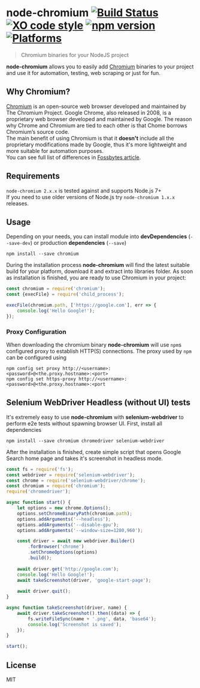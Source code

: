 # node-chromium [![Build Status](https://travis-ci.org/dtolstyi/node-chromium.svg?branch=master)](https://travis-ci.org/dtolstyi/node-chromium) [![XO code style](https://img.shields.io/badge/code_style-XO-blue.svg)](https://github.com/sindresorhus/xo) [![npm version](https://badge.fury.io/js/chromium.svg)](https://badge.fury.io/js/chromium) [![Platforms](https://img.shields.io/badge/platforms-Win/Linux/Mac-lightgrey.svg)](https://github.com/dtolstyi/node-chromium)
> Chromium binaries for your NodeJS project

**node-chromium** allows you to easily add [Chromium](https://www.chromium.org/) binaries to your project and use it for automation, testing, web scraping or just for fun.

## Why Chromium?
[Chromium](https://www.chromium.org/) is an open-source web browser developed and maintained by The Chromium Project. Google Chrome, also released in 2008, is a proprietary web browser developed and maintained by Google. The reason why Chrome and Chromium are tied to each other is that Chome borrows Chromium’s source code.  
The main benefit of using Chromium is that it **doesn't** include all the proprietary modifications made by Google, thus it's more lightweight and more suitable for automation purposes.  
You can see full list of differences in [Fossbytes article](https://fossbytes.com/difference-google-chrome-vs-chromium-browser/).

## Requirements
`node-chromium 2.x.x` is tested against and supports Node.js 7+  
If you need to use older versions of Node.js try `node-chromium 1.x.x` releases.

## Usage
Depending on your needs, you can install module into **devDependencies** (`--save-dev`) or production **dependencies** (`--save`)

```
npm install --save chromium
```

During the installation process **node-chromium** will find the latest suitable build for your platform, download it and extract into libraries folder. As soon as installation is finished, you are ready to use Chromium in your project:

```js
const chromium = require('chromium');
const {execFile} = require('child_process');

execFile(chromium.path, ['https://google.com'], err => {
	console.log('Hello Google!');
});
```

### Proxy Configuration
When downloading the chromium binary **node-chromium** will use `npm`s configured proxy to establish HTTP(S) connections. The proxy used by `npm` can be configured using 
```
npm config set proxy http://<username>:<password>@<the.proxy.hostname>:<port>
npm config set https-proxy http://<username>:<password>@<the.proxy.hostname>:<port
```

## Selenium WebDriver Headless (without UI) tests
It's extremely easy to use **node-chromium** with **selenium-webdriver** to perform e2e tests without spawning browser UI.
First, install all dependencies

```
npm install --save chromium chromedriver selenium-webdriver
```

After the installation is finished, create simple script that opens Google Search home page and takes it's screenshot in headless mode.

```js
const fs = require('fs');
const webdriver = require('selenium-webdriver');
const chrome = require('selenium-webdriver/chrome');
const chromium = require('chromium');
require('chromedriver');

async function start() {
    let options = new chrome.Options();
    options.setChromeBinaryPath(chromium.path);
    options.addArguments('--headless');
    options.addArguments('--disable-gpu');
    options.addArguments('--window-size=1280,960');

    const driver = await new webdriver.Builder()
        .forBrowser('chrome')
        .setChromeOptions(options)
        .build();
		
    await driver.get('http://google.com');
    console.log('Hello Google!');
    await takeScreenshot(driver, 'google-start-page');
    
    await driver.quit();
}

async function takeScreenshot(driver, name) {
	await driver.takeScreenshot().then((data) => {
        fs.writeFileSync(name + '.png', data, 'base64');
        console.log('Screenshot is saved');
    });
}

start();
```
## 

## License
MIT
